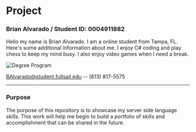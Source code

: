 # Project
### Brian Alvarado / Student ID: 0004911882 
 Hello my name is Brian Alvarado. I am a online student from Tampa, FL. Here's some additional information about me. I enjoy C# coding and play chess to keep my mind busy. I also enjoy video games when I need a break.


![Degree Program](https://img.shields.io/badge/degree-web%20design%20%26%20development-blue.svg)&nbsp;


BAlvarado@student.fullsail.edu -- (813) 817-5575 


---
### Purpose

The purpose of this repository is to showcase my server side language skills. This work will help me begin to build a portfolio of skills and accomplishment that can be shared in the future.